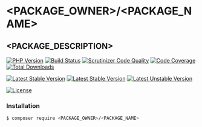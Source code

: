 # <PACKAGE_OWNER>/<PACKAGE_NAME>

## <PACKAGE_DESCRIPTION>

[![PHP Version](https://img.shields.io/packagist/php-v/<PACKAGE_OWNER>/<PACKAGE_NAME>.svg)](https://php.net)
[![Build Status](https://travis-ci.com/<PACKAGE_OWNER>/<PACKAGE_NAME>.svg?branch=master)](https://travis-ci.com/<PACKAGE_OWNER>/<PACKAGE_NAME>)
[![Scrutinizer Code Quality](https://scrutinizer-ci.com/g/<PACKAGE_OWNER>/<PACKAGE_NAME>/badges/quality-score.png?b=master)](https://scrutinizer-ci.com/g/<PACKAGE_OWNER>/<PACKAGE_NAME>/?branch=master)
[![Code Coverage](https://scrutinizer-ci.com/g/<PACKAGE_OWNER>/<PACKAGE_NAME>/badges/coverage.png?b=master)](https://scrutinizer-ci.com/g/<PACKAGE_OWNER>/<PACKAGE_NAME>/?branch=master)
[![Total Downloads](https://poser.pugx.org/<PACKAGE_OWNER>/<PACKAGE_NAME>/downloads)](https://packagist.org/packages/<PACKAGE_OWNER>/<PACKAGE_NAME>)

[![Latest Stable Version](https://poser.pugx.org/<PACKAGE_OWNER>/<PACKAGE_NAME>/v/stable)](https://packagist.org/packages/<PACKAGE_OWNER>/<PACKAGE_NAME>)
[![Latest Stable Version](https://img.shields.io/packagist/v/<PACKAGE_OWNER>/<PACKAGE_NAME>.svg)](https://packagist.org/packages/<PACKAGE_OWNER>/<PACKAGE_NAME>)
[![Latest Unstable Version](https://poser.pugx.org/<PACKAGE_OWNER>/<PACKAGE_NAME>/v/unstable)](https://packagist.org/packages/<PACKAGE_OWNER>/<PACKAGE_NAME>)

[![License](https://poser.pugx.org/<PACKAGE_OWNER>/<PACKAGE_NAME>/license)](https://packagist.org/packages/<PACKAGE_OWNER>/<PACKAGE_NAME>)

### Installation

```bash
$ composer require <PACKAGE_OWNER>/<PACKAGE_NAME>
```
